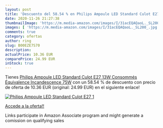 ```yaml
---
layout: post
title: 'Descuento del 58.54 % en Philips Ampoule LED Standard Culot E27 1'
date: 2020-11-26 21:27:38
thumbnailImage: 'https://m.media-amazon.com/images/I/31acEQAQaoL._SL200_.jpg'
images: [ 'https://m.media-amazon.com/images/I/31acEQAQaoL._SL200_.jpg' ]
comments: true
category: ofertas
author: ring
slug: B00EZE7S70
description:
actualPrice: 10.36 EUR
comparePrice: 24.99 EUR
inStock: true
---
```


Tienes [Philips Ampoule LED Standard Culot E27 13W Consommés Équivalence Incandescence 75W](https://www.amazon.fr/dp/B00EZE7S70/?tag=tolees0d-21) con un 58.54 % de descuento con precio de oferta de 10.36 EUR (original: 24.99 EUR) en el siguiente enlace!

[![Philips Ampoule LED Standard Culot E27 1](https://m.media-amazon.com/images/I/31acEQAQaoL._SL200_.jpg)](https://www.amazon.fr/dp/B00EZE7S70/?tag=tolees0d-21)

[Accede a la oferta!!](https://www.amazon.fr/dp/B00EZE7S70/?tag=tolees0d-21)

Links participate in Amazon Associate program and might generate a comission on qualifying sales


